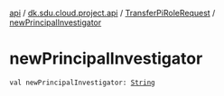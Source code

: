 [api](../../index.md) / [dk.sdu.cloud.project.api](../index.md) / [TransferPiRoleRequest](index.md) / [newPrincipalInvestigator](./new-principal-investigator.md)

# newPrincipalInvestigator

`val newPrincipalInvestigator: `[`String`](https://kotlinlang.org/api/latest/jvm/stdlib/kotlin/-string/index.html)